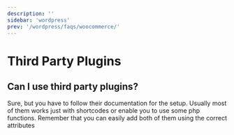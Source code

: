 ```yaml
---
description: ''
sidebar: 'wordpress'
prev: '/wordpress/faqs/woocommerce/'
---
```


# Third Party Plugins

## Can I use third party plugins?

Sure, but you have to follow their documentation for the setup. Usually most of them works just with shortcodes or enable you to use some php functions. Remember that you can easily add both of them using the correct attributes

